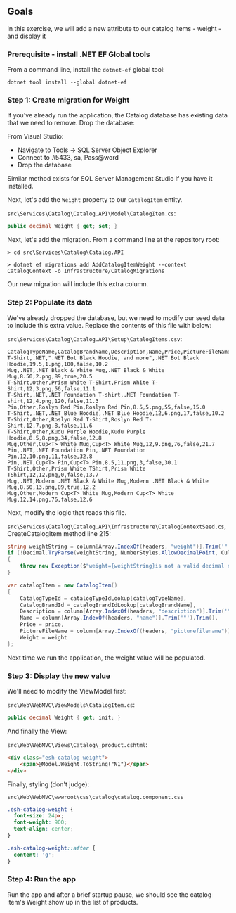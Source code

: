 
## Goals

In this exercise, we will add a new attribute to our catalog items - weight - and display it

### Prerequisite - install .NET EF Global tools

From a command line, install the `dotnet-ef` global tool:

```
dotnet tool install --global dotnet-ef
```

### Step 1: Create migration for Weight

If you've already run the application, the Catalog database has existing data that we need to remove. Drop the database:


From Visual Studio:

- Navigate to Tools -> SQL Server Object Explorer
- Connect to .\5433, sa, Pass@word
- Drop the database

Similar method exists for SQL Server Management Studio if you have it installed.

Next, let's add the `Weight` property to our `CatalogItem` entity.

`src\Services\Catalog\Catalog.API\Model\CatalogItem.cs`:

```csharp
public decimal Weight { get; set; } 
```

Next, let's add the migration. From a command line at the repository root:

```
> cd src\Services\Catalog\Catalog.API

> dotnet ef migrations add AddCatalogItemWeight --context CatalogContext -o Infrastructure/CatalogMigrations
```

Our new migration will include this extra column.

### Step 2: Populate its data

We've already dropped the database, but we need to modify our seed data to include this extra value. Replace the contents of this file with below:

`src\Services\Catalog\Catalog.API\Setup\CatalogItems.csv`:

```
CatalogTypeName,CatalogBrandName,Description,Name,Price,PictureFileName,availablestock,onreorder,weight
T-Shirt,.NET,".NET Bot Black Hoodie, and more",.NET Bot Black Hoodie,19.5,1.png,100,false,10.2
Mug,.NET,.NET Black & White Mug,.NET Black & White Mug,8.50,2.png,89,true,20.5
T-Shirt,Other,Prism White T-Shirt,Prism White T-Shirt,12,3.png,56,false,11.1
T-Shirt,.NET,.NET Foundation T-shirt,.NET Foundation T-shirt,12,4.png,120,false,11.3
Pin,Other,Roslyn Red Pin,Roslyn Red Pin,8.5,5.png,55,false,15.0
T-Shirt,.NET,.NET Blue Hoodie,.NET Blue Hoodie,12,6.png,17,false,10.2
T-Shirt,Other,Roslyn Red T-Shirt,Roslyn Red T-Shirt,12,7.png,8,false,11.6
T-Shirt,Other,Kudu Purple Hoodie,Kudu Purple Hoodie,8.5,8.png,34,false,12.8
Mug,Other,Cup<T> White Mug,Cup<T> White Mug,12,9.png,76,false,21.7
Pin,.NET,.NET Foundation Pin,.NET Foundation Pin,12,10.png,11,false,32.8
Pin,.NET,Cup<T> Pin,Cup<T> Pin,8.5,11.png,3,false,30.1
T-Shirt,Other,Prism White TShirt,Prism White TShirt,12,12.png,0,false,13.7
Mug,.NET,Modern .NET Black & White Mug,Modern .NET Black & White Mug,8.50,13.png,89,true,12.2
Mug,Other,Modern Cup<T> White Mug,Modern Cup<T> White Mug,12,14.png,76,false,12.6
```

Next, modify the logic that reads this file.

`src\Services\Catalog\Catalog.API\Infrastructure\CatalogContextSeed.cs`,  CreateCatalogItem method line 215:

```csharp
string weightString = column[Array.IndexOf(headers, "weight")].Trim('"').Trim();
if (!Decimal.TryParse(weightString, NumberStyles.AllowDecimalPoint, CultureInfo.InvariantCulture, out Decimal weight))
{
    throw new Exception($"weight={weightString}is not a valid decimal number");
}

var catalogItem = new CatalogItem()
{
    CatalogTypeId = catalogTypeIdLookup[catalogTypeName],
    CatalogBrandId = catalogBrandIdLookup[catalogBrandName],
    Description = column[Array.IndexOf(headers, "description")].Trim('"').Trim(),
    Name = column[Array.IndexOf(headers, "name")].Trim('"').Trim(),
    Price = price,
    PictureFileName = column[Array.IndexOf(headers, "picturefilename")].Trim('"').Trim(),
    Weight = weight
};
```

Next time we run the application, the weight value will be populated.

### Step 3: Display the new value

We'll need to modify the ViewModel first:

`src\Web\WebMVC\ViewModels\CatalogItem.cs`:

```csharp
public decimal Weight { get; init; }
```

And finally the View:

`src\Web\WebMVC\Views\Catalog\_product.cshtml`:

```html
<div class="esh-catalog-weight">
    <span>@Model.Weight.ToString("N1")</span>
</div>
```

Finally, styling (don't judge):

`src\Web\WebMVC\wwwroot\css\catalog\catalog.component.css`

```css
.esh-catalog-weight {
  font-size: 24px;
  font-weight: 900;
  text-align: center;
}

.esh-catalog-weight::after {
  content: 'g';
}

```

### Step 4: Run the app

Run the app and after a brief startup pause, we should see the catalog item's Weight show up in the list of products.
